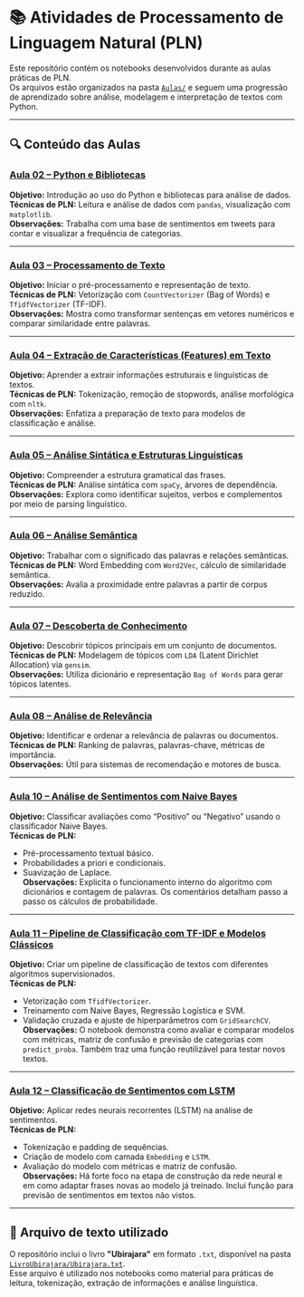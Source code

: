 # 📚 Atividades de Processamento de Linguagem Natural (PLN)

Este repositório contém os notebooks desenvolvidos durante as aulas práticas de PLN.  
Os arquivos estão organizados na pasta [`Aulas/`](./Aulas) e seguem uma progressão de aprendizado sobre análise, modelagem e interpretação de textos com Python.

---

## 🔍 Conteúdo das Aulas

### [Aula 02 – Python e Bibliotecas](./Aulas/PLN_Aula_02_Python_e_bibliotecas.ipynb)
**Objetivo:** Introdução ao uso do Python e bibliotecas para análise de dados.  
**Técnicas de PLN:** Leitura e análise de dados com `pandas`, visualização com `matplotlib`.  
**Observações:** Trabalha com uma base de sentimentos em tweets para contar e visualizar a frequência de categorias.

---

### [Aula 03 – Processamento de Texto](./Aulas/PLN_Aula_03_Processamento_de_Texto.ipynb)
**Objetivo:** Iniciar o pré-processamento e representação de texto.  
**Técnicas de PLN:** Vetorização com `CountVectorizer` (Bag of Words) e `TfidfVectorizer` (TF-IDF).  
**Observações:** Mostra como transformar sentenças em vetores numéricos e comparar similaridade entre palavras.

---

### [Aula 04 – Extração de Características (Features) em Texto](./Aulas/PLN_Aula_04_Extração_de_caracteristicas_(Features)_em_Texto.ipynb)
**Objetivo:** Aprender a extrair informações estruturais e linguísticas de textos.  
**Técnicas de PLN:** Tokenização, remoção de stopwords, análise morfológica com `nltk`.  
**Observações:** Enfatiza a preparação de texto para modelos de classificação e análise.

---

### [Aula 05 – Análise Sintática e Estruturas Linguísticas](./Aulas/PLN_Aula_05_Análise_Sintática_e_Estruturas_Linguisticas.ipynb)
**Objetivo:** Compreender a estrutura gramatical das frases.  
**Técnicas de PLN:** Análise sintática com `spaCy`, árvores de dependência.  
**Observações:** Explora como identificar sujeitos, verbos e complementos por meio de parsing linguístico.

---

### [Aula 06 – Análise Semântica](./Aulas/PLN_Aula_06_Análise_semantica.ipynb)
**Objetivo:** Trabalhar com o significado das palavras e relações semânticas.  
**Técnicas de PLN:** Word Embedding com `Word2Vec`, cálculo de similaridade semântica.  
**Observações:** Avalia a proximidade entre palavras a partir de corpus reduzido.

---

### [Aula 07 – Descoberta de Conhecimento](./Aulas/PLN_Aula_07_Descoberta_de_conhecimento.ipynb)
**Objetivo:** Descobrir tópicos principais em um conjunto de documentos.  
**Técnicas de PLN:** Modelagem de tópicos com `LDA` (Latent Dirichlet Allocation) via `gensim`.  
**Observações:** Utiliza dicionário e representação `Bag of Words` para gerar tópicos latentes.

---

### [Aula 08 – Análise de Relevância](./Aulas/PLN_Aula_08_Analise_de_relevancia.ipynb)
**Objetivo:** Identificar e ordenar a relevância de palavras ou documentos.  
**Técnicas de PLN:** Ranking de palavras, palavras-chave, métricas de importância.  
**Observações:** Útil para sistemas de recomendação e motores de busca.

------

### [Aula 10 – Análise de Sentimentos com Naive Bayes](./Aulas/PLN_Aula_10_Analise_de_Sentimentos_com_Naive_Bayes.ipynb)
**Objetivo:** Classificar avaliações como “Positivo” ou “Negativo” usando o classificador Naive Bayes.  
**Técnicas de PLN:**  
- Pré-processamento textual básico.  
- Probabilidades a priori e condicionais.  
- Suavização de Laplace.  
**Observações:** Explicita o funcionamento interno do algoritmo com dicionários e contagem de palavras. Os comentários detalham passo a passo os cálculos de probabilidade.  

---

### [Aula 11 – Pipeline de Classificação com TF-IDF e Modelos Clássicos](./Aulas/PLN_Aula_11_Pipeline_de_Classificacao_de_Texto.ipynb)
**Objetivo:** Criar um pipeline de classificação de textos com diferentes algoritmos supervisionados.  
**Técnicas de PLN:**  
- Vetorização com `TfidfVectorizer`.  
- Treinamento com Naive Bayes, Regressão Logística e SVM.  
- Validação cruzada e ajuste de hiperparâmetros com `GridSearchCV`.  
**Observações:** O notebook demonstra como avaliar e comparar modelos com métricas, matriz de confusão e previsão de categorias com `predict_proba`. Também traz uma função reutilizável para testar novos textos.  

---

### [Aula 12 – Classificação de Sentimentos com LSTM](./Aulas/PLN_Aula_12_Classificacao_de_Sentimentos_com_LSTM.ipynb)
**Objetivo:** Aplicar redes neurais recorrentes (LSTM) na análise de sentimentos.  
**Técnicas de PLN:**  
- Tokenização e padding de sequências.  
- Criação de modelo com camada `Embedding` e `LSTM`.  
- Avaliação do modelo com métricas e matriz de confusão.  
**Observações:** Há forte foco na etapa de construção da rede neural e em como adaptar frases novas ao modelo já treinado. Inclui função para previsão de sentimentos em textos não vistos.  

---

## 📘 Arquivo de texto utilizado

O repositório inclui o livro **"Ubirajara"** em formato `.txt`, disponível na pasta [`LivroUbirajara/Ubirajara.txt`](./LivroUbirajara/Ubirajara.txt).  
Esse arquivo é utilizado nos notebooks como material para práticas de leitura, tokenização, extração de informações e análise linguística.
